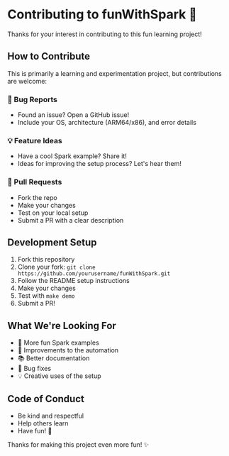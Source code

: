 # Contributing to funWithSpark 🎉

Thanks for your interest in contributing to this fun learning project! 

## How to Contribute

This is primarily a learning and experimentation project, but contributions are welcome:

### 🐛 Bug Reports
- Found an issue? Open a GitHub issue!
- Include your OS, architecture (ARM64/x86), and error details

### 💡 Feature Ideas  
- Have a cool Spark example? Share it!
- Ideas for improving the setup process? Let's hear them!

### 🔧 Pull Requests
- Fork the repo
- Make your changes
- Test on your local setup
- Submit a PR with a clear description

## Development Setup

1. Fork this repository
2. Clone your fork: `git clone https://github.com/yourusername/funWithSpark.git`
3. Follow the README setup instructions
4. Make your changes
5. Test with `make demo`
6. Submit a PR!

## What We're Looking For

- 🎯 More fun Spark examples
- 🔧 Improvements to the automation
- 📚 Better documentation
- 🐛 Bug fixes
- 💡 Creative uses of the setup

## Code of Conduct

- Be kind and respectful
- Help others learn
- Have fun! 🎉

Thanks for making this project even more fun! ✨
